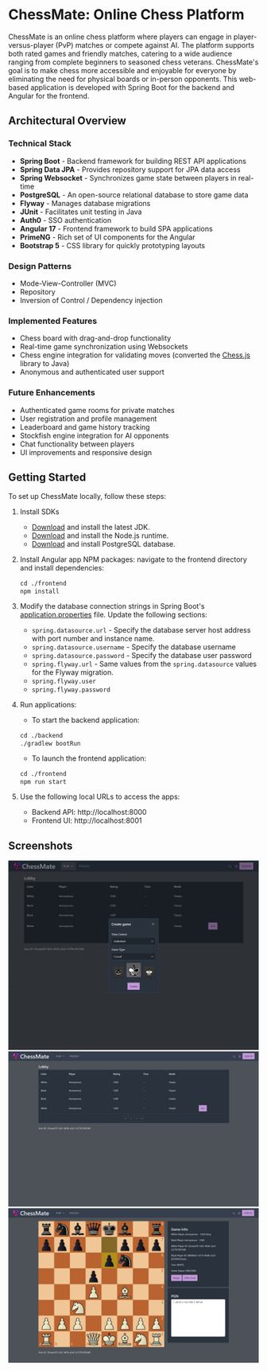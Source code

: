 # ChessMate: Online Chess Platform
ChessMate is an online chess platform where players can engage in player-versus-player (PvP) matches or compete against AI. The platform supports both rated games and friendly matches, catering to a wide audience ranging from complete beginners to seasoned chess veterans. ChessMate's goal is to make chess more accessible and enjoyable for everyone by eliminating the need for physical boards or in-person opponents. This web-based application is developed with Spring Boot for the backend and Angular for the frontend.

## Architectural Overview
### Technical Stack
- **Spring Boot** - Backend framework for building REST API applications
- **Spring Data JPA** -  Provides repository support for JPA data access
- **Spring Websocket** - Synchronizes game state between players in real-time
- **PostgreSQL** - An open-source relational database to store game data
- **Flyway** - Manages database migrations
- **JUnit** - Facilitates unit testing in Java
- **Auth0** - SSO authentication
- **Angular 17** - Frontend framework to build SPA applications
- **PrimeNG** - Rich set of UI components for the Angular
- **Bootstrap 5** - CSS library for quickly prototyping layouts

### Design Patterns
- Mode-View-Controller (MVC)
- Repository
- Inversion of Control / Dependency injection

### Implemented Features
- Chess board with drag-and-drop functionality
- Real-time game synchronization using Websockets
- Chess engine integration for validating moves (converted the [Chess.js](https://github.com/jhlywa/chess.js) library to Java)
- Anonymous and authenticated user support

### Future Enhancements
- Authenticated game rooms for private matches
- User registration and profile management
- Leaderboard and game history tracking
- Stockfish engine integration for AI opponents
- Chat functionality between players
- UI improvements and responsive design

## Getting Started
To set up ChessMate locally, follow these steps:

1. Install SDKs
    - [Download](https://www.oracle.com/java/technologies/downloads) and install the latest JDK.
    - [Download](https://nodejs.org/en/download) and install the Node.js runtime.
    - [Download](https://www.postgresql.org/download) and install PostgreSQL database.

2. Install Angular app NPM packages: navigate to the frontend directory and install dependencies:
    ```shell
    cd ./frontend
    npm install
    ```

3. Modify the database connection strings in Spring Boot's [application.properties](./backend/src/main/resources/application.properties) file. Update the following sections:
    - `spring.datasource.url` - Specify the database server host address with port number and instance name.
    - `spring.datasource.username` - Specify the database username
    - `spring.datasource.password` - Specify the database user password
    - `spring.flyway.url` - Same values from the `spring.datasource` values for the Flyway migration.
    - `spring.flyway.user`
    - `spring.flyway.password`

4. Run applications:
    - To start the backend application:
    ```shell
    cd ./backend
    ./gradlew bootRun
    ```

    - To launch the frontend application:
    ```shell
    cd ./frontend
    npm run start
    ```

5. Use the following local URLs to access the apps:
    - Backend API: http://localhost:8000
    - Frontend UI: http://localhost:8001

## Screenshots
![Screenshot 1](./screenshots/screenshot-1.jpg)
![Screenshot 2](./screenshots/screenshot-2.jpg)
![Screenshot 3](./screenshots/screenshot-3.jpg)